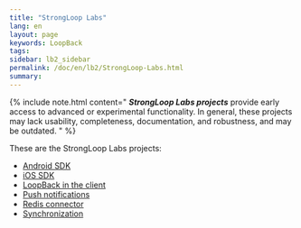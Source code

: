 ```yaml
---
title: "StrongLoop Labs"
lang: en
layout: page
keywords: LoopBack
tags:
sidebar: lb2_sidebar
permalink: /doc/en/lb2/StrongLoop-Labs.html
summary:
---
```


{% include note.html content="
_**StrongLoop Labs projects**_ provide early access to advanced or experimental functionality.
In general, these projects may lack usability, completeness, documentation, and robustness, and may be outdated.
" %}

These are the StrongLoop Labs projects:

* [Android SDK](/doc/{{page.lang}}/lb2/Android-SDK.html)
* [iOS SDK](/doc/{{page.lang}}/lb2/iOS-SDK.html)
* [LoopBack in the client](/doc/{{page.lang}}/lb2/LoopBack-in-the-client.html)
* [Push notifications](/doc/{{page.lang}}/lb2/Push-notifications.html)
* [Redis connector](/doc/{{page.lang}}/lb2/Redis-connector.html)
* [Synchronization](/doc/{{page.lang}}/lb2/Synchronization.html)
